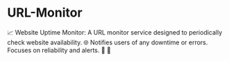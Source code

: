 # URL-Monitor
📈 Website Uptime Monitor: A URL monitor service designed to periodically check website availability. 🌐 Notifies users of any downtime or errors. Focuses on reliability and alerts. 🚨 🔔

